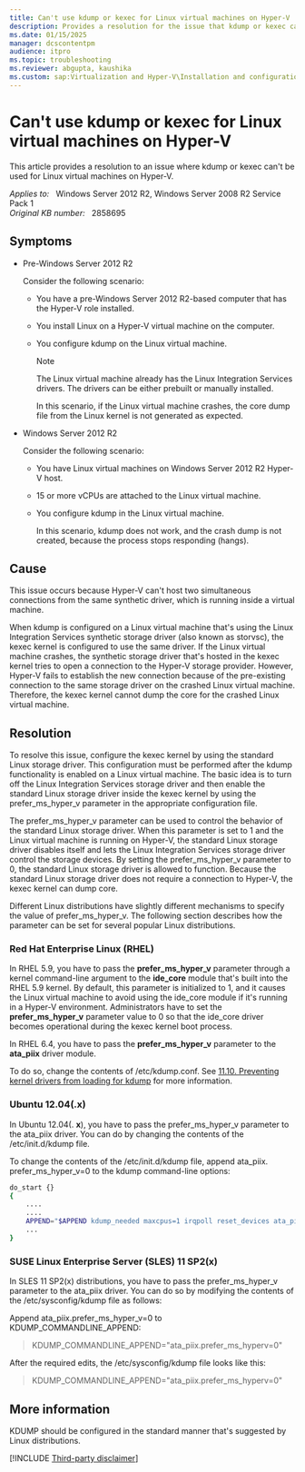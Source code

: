 ```yaml
---
title: Can't use kdump or kexec for Linux virtual machines on Hyper-V
description: Provides a resolution for the issue that kdump or kexec cannot be used for Linux virtual machines on Hyper-V.
ms.date: 01/15/2025
manager: dcscontentpm
audience: itpro
ms.topic: troubleshooting
ms.reviewer: abgupta, kaushika
ms.custom: sap:Virtualization and Hyper-V\Installation and configuration of Hyper-V, csstroubleshoot, linux-related-content
---
```

# Can't use kdump or kexec for Linux virtual machines on Hyper-V

This article provides a resolution to an issue where kdump or kexec can't be used for Linux virtual machines on Hyper-V.

_Applies to:_ &nbsp; Windows Server 2012 R2, Windows Server 2008 R2 Service Pack 1  
_Original KB number:_ &nbsp; 2858695

## Symptoms

- Pre-Windows Server 2012 R2

    Consider the following scenario:
  - You have a pre-Windows Server 2012 R2-based computer that has the Hyper-V role installed.
  - You install Linux on a Hyper-V virtual machine on the computer.
  - You configure kdump on the Linux virtual machine.

    > [!NOTE]
    > The Linux virtual machine already has the Linux Integration Services drivers. The drivers can be either prebuilt or manually installed.  

    In this scenario, if the Linux virtual machine crashes, the core dump file from the Linux kernel is not generated as expected.  

- Windows Server 2012 R2

    Consider the following scenario:
  - You have Linux virtual machines on Windows Server 2012 R2 Hyper-V host.
  - 15 or more vCPUs are attached to the Linux virtual machine.
  - You configure kdump in the Linux virtual machine.  

    In this scenario, kdump does not work, and the crash dump is not created, because the process stops responding (hangs).

## Cause

This issue occurs because Hyper-V can't host two simultaneous connections from the same synthetic driver, which is running inside a virtual machine.

When kdump is configured on a Linux virtual machine that's using the Linux Integration Services synthetic storage driver (also known as storvsc), the kexec kernel is configured to use the same driver. If the Linux virtual machine crashes, the synthetic storage driver that's hosted in the kexec kernel tries to open a connection to the Hyper-V storage provider. However, Hyper-V fails to establish the new connection because of the pre-existing connection to the same storage driver on the crashed Linux virtual machine. Therefore, the kexec kernel cannot dump the core for the crashed Linux virtual machine.

## Resolution

To resolve this issue, configure the kexec kernel by using the standard Linux storage driver. This configuration must be performed after the kdump functionality is enabled on a Linux virtual machine. The basic idea is to turn off the Linux Integration Services storage driver and then enable the standard Linux storage driver inside the kexec kernel by using the prefer_ms_hyper_v parameter in the appropriate configuration file.

The prefer_ms_hyper_v parameter can be used to control the behavior of the standard Linux storage driver. When this parameter is set to 1 and the Linux virtual machine is running on Hyper-V, the standard Linux storage driver disables itself and lets the Linux Integration Services storage driver control the storage devices. By setting the prefer_ms_hyper_v parameter to 0, the standard Linux storage driver is allowed to function. Because the standard Linux storage driver does not require a connection to Hyper-V, the kexec kernel can dump core.

Different Linux distributions have slightly different mechanisms to specify the value of prefer_ms_hyper_v. The following section describes how the parameter can be set for several popular Linux distributions.

### Red Hat Enterprise Linux (RHEL)

In RHEL 5.9, you have to pass the **prefer_ms_hyper_v** parameter through a kernel command-line argument to the **ide_core** module that's built into the RHEL 5.9 kernel. By default, this parameter is initialized to 1, and it causes the Linux virtual machine to avoid using the ide_core module if it's running in a Hyper-V environment. Administrators have to set the **prefer_ms_hyper_v** parameter value to 0 so that the ide_core driver becomes operational during the kexec kernel boot process.

In RHEL 6.4, you have to pass the **prefer_ms_hyper_v** parameter to the **ata_piix** driver module.

To do so, change the contents of /etc/kdump.conf. See [11.10. Preventing kernel drivers from loading for kdump](https://access.redhat.com/documentation/en-us/red_hat_enterprise_linux/8/html/managing_monitoring_and_updating_the_kernel/configuring-kdump-on-the-command-line_managing-monitoring-and-updating-the-kernel) for more information.

### Ubuntu 12.04(.x)

In Ubuntu 12.04(. **x**), you have to pass the prefer_ms_hyper_v parameter to the ata_piix driver. You can do  by changing the contents of the /etc/init.d/kdump file.

To change the contents of the /etc/init.d/kdump file, append ata_piix. prefer_ms_hyper_v=0 to the kdump command-line options:

```bash
do_start {}
{
    ....  
    ....  
    APPEND="$APPEND kdump_needed maxcpus=1 irqpoll reset_devices ata_piix.prefer_ms_hyperv=0"  
    ...  
}
```

### SUSE Linux Enterprise Server (SLES) 11 SP2(x)

In SLES 11 SP2(x) distributions, you have to pass the prefer_ms_hyper_v parameter to the ata_piix driver. You can do so by modifying the contents of the /etc/sysconfig/kdump file as follows:

Append ata_piix.prefer_ms_hyper_v=0 to KDUMP_COMMANDLINE_APPEND:  
> KDUMP_COMMANDLINE_APPEND="ata_piix.prefer_ms_hyperv=0"  

After the required edits, the /etc/sysconfig/kdump file looks like this:  
> KDUMP_COMMANDLINE_APPEND="ata_piix.prefer_ms_hyperv=0"

## More information

KDUMP should be configured in the standard manner that's suggested by Linux distributions.

[!INCLUDE [Third-party disclaimer](../../includes/third-party-disclaimer.md)]
